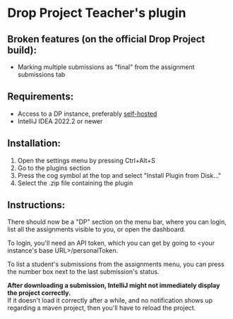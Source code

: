 # Drop Project Teacher's plugin

## Broken features (on the official Drop Project build):
- Marking multiple submissions as "final" from the assignment submissions tab 

## Requirements:
- Access to a DP instance, preferably [self-hosted](https://github.com/joao-marques-a22108693/drop-project)
- IntelliJ IDEA 2022.2 or newer

## Installation:
1. Open the settings menu by pressing Ctrl+Alt+S
2. Go to the plugins section
3. Press the cog symbol at the top and select "Install Plugin from Disk..."
4. Select the .zip file containing the plugin

## Instructions:
There should now be a "DP" section on the menu bar, where you can login, list all the assignments visible to you, or open the dashboard.

To login, you'll need an API token, which you can get by going to <your instance's base URL>/personalToken.

To list a student's submissions from the assignments menu, you can press the number box next to the last submission's status.

**After downloading a submission, IntelliJ might not immediately display the project correctly.**<br>
If it doesn't load it correctly after a while, and no notification shows up regarding a maven project, then you'll have to reload the project.
